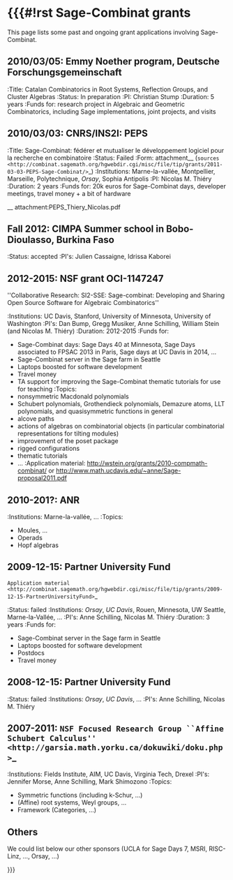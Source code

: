 {{{#!rst
Sage-Combinat grants
====================

This page lists some past and ongoing grant applications involving Sage-Combinat.

2010/03/05: Emmy Noether program, Deutsche Forschungsgemeinschaft
----------------------------------------------------------------------------------------------

:Title: Catalan Combinatorics in Root Systems, Reflection Groups, and Cluster Algebras
:Status: In preparation
:PI: Christian Stump
:Duration: 5 years
:Funds for: research project in Algebraic and Geometric Combinatorics, including Sage implementations, joint projects, and visits

2010/03/03: CNRS/INS2I: PEPS
----------------------------

:Title: Sage-Combinat: fédérer et mutualiser le développement logiciel pour la recherche en combinatoire
:Status: Failed
:Form: attachment__ (`sources <http://combinat.sagemath.org/hgwebdir.cgi/misc/file/tip/grants/2011-03-03-PEPS-Sage-Combinat/>`_)
:Institutions: Marne-la-vallée, Montpellier, Marseille, Polytechnique, *Orsay*, Sophia Antipolis
:PI: Nicolas M. Thiéry
:Duration: 2 years
:Funds for: 20k euros for Sage-Combinat days, developer meetings, travel money + a bit of hardware

__ attachment:PEPS_Thiery_Nicolas.pdf

Fall 2012: CIMPA Summer school in Bobo-Dioulasso, Burkina Faso
--------------------------------------------------------------

:Status: accepted
:PI's: Julien Cassaigne, Idrissa Kaborei

2012-2015: NSF grant OCI-1147247
-----------------------------------------

''Collaborative Research: SI2-SSE: Sage-combinat: Developing and Sharing Open Source Software for Algebraic Combinatorics''

:Institutions: UC Davis, Stanford, University of Minnesota, University of Washington
:PI's: Dan Bump, Gregg Musiker, Anne Schilling, William Stein (and Nicolas M. Thiéry)
:Duration: 2012-2015
:Funds for:
 - Sage-Combinat days: Sage Days 40 at Minnesota, Sage Days associated to FPSAC 2013 in Paris, Sage days at UC Davis in 2014, ...
 - Sage-Combinat server in the Sage farm in Seattle
 - Laptops boosted for software development
 - Travel money
 - TA support for improving the Sage-Combinat thematic tutorials
   for use for teaching
:Topics:
  - nonsymmetric Macdonald polynomials
  - Schubert polynomials, Grothendieck polynomials, Demazure atoms,
    LLT polynomials, and quasisymmetric functions in general
  - alcove paths
  - actions of algebras on combinatorial objects (in particular
    combinatorial representations for tilting modules)
  - improvement of the poset package
  - rigged configurations
  - thematic tutorials
  - ...
:Application material: http://wstein.org/grants/2010-compmath-combinat/ or http://www.math.ucdavis.edu/~anne/Sage-proposal2011.pdf

2010-201?: ANR
--------------

:Institutions: Marne-la-vallée, ...
:Topics:
 - Moules, ...
 - Operads
 - Hopf algebras

2009-12-15: Partner University Fund
-----------------------------------

`Application material <http://combinat.sagemath.org/hgwebdir.cgi/misc/file/tip/grants/2009-12-15-PartnerUniversityFund>`_

:Status: failed
:Institutions: *Orsay*, *UC Davis*, Rouen, Minnesota, UW Seattle, Marne-la-Vallée, ...
:PI's: Anne Schilling, Nicolas M. Thiéry
:Duration: 3 years
:Funds for:
 - Sage-Combinat server in the Sage farm in Seattle
 - Laptops boosted for software development
 - Postdocs
 - Travel money

2008-12-15: Partner University Fund
-----------------------------------

:Status: failed
:Institutions: *Orsay*, *UC Davis*, ...
:PI's: Anne Schilling, Nicolas M. Thiéry

2007-2011: `NSF Focused Research Group ``Affine Schubert Calculus'' <http://garsia.math.yorku.ca/dokuwiki/doku.php>`_
---------------------------------------------------------------------------------------------------------------------

:Institutions: Fields Institute, AIM, UC Davis, Virginia Tech, Drexel
:PI's: Jennifer Morse, Anne Schilling, Mark Shimozono
:Topics:
 - Symmetric functions (including k-Schur, ...)
 - (Affine) root systems, Weyl groups, ...
 - Framework (Categories, ...)

Others
------

We could list below our other sponsors (UCLA for Sage Days 7, MSRI,
RISC-Linz, ..., Orsay, ...)

}}}
